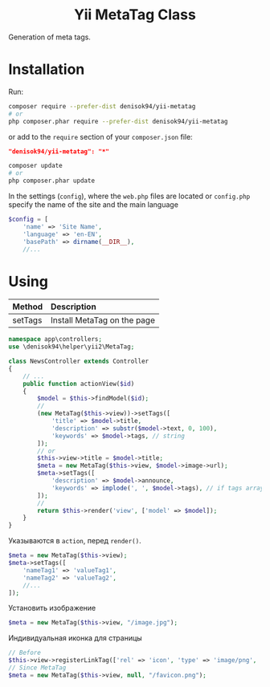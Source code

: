 <h1 align = "center"> Yii MetaTag Class </h1>

Generation of meta tags.

# Installation

Run:

```bash
composer require --prefer-dist denisok94/yii-metatag
# or
php composer.phar require --prefer-dist denisok94/yii-metatag
```

or add to the `require` section of your `composer.json` file:

```json
"denisok94/yii-metatag": "*"
```

```bash
composer update
# or
php composer.phar update
```

In the settings (`config`), where the `web.php` files are located or `config.php ` specify the name of the site and the main language
```php
$config = [
    'name' => 'Site Name',
    'language' => 'en-EN',
    'basePath' => dirname(__DIR__),
    //...
```

# Using

| Method | Description |
|----------------|:----------------|
| setTags | Install MetaTag on the page |

```php
namespace app\controllers;
use \denisok94\helper\yii2\MetaTag;

class NewsController extends Controller
{
    // ...
    public function actionView($id)
    {
        $model = $this->findModel($id);
        //
        (new MetaTag($this->view))->setTags([
            'title' => $model->title,
            'description' => substr($model->text, 0, 100),
            'keywords' => $model->tags, // string
        ]);
        // or
        $this->view->title = $model->title;
        $meta = new MetaTag($this->view, $model->image->url);
        $meta->setTags([
            'description' => $model->announce,
            'keywords' => implode(', ', $model->tags), // if tags array
        ]);
        //
        return $this->render('view', ['model' => $model]);
    }
}
```

Указываются в `action`, перед `render()`.
```php
$meta = new MetaTag($this->view);
$meta->setTags([
    'nameTag1' => 'valueTag1',
    'nameTag2' => 'valueTag2',
    //...
]);

```
Установить изображение
```php
$meta = new MetaTag($this->view, "/image.jpg");
```
Индивидуальная иконка для страницы
```php
// Before
$this->view->registerLinkTag(['rel' => 'icon', 'type' => 'image/png', 'href' => Url::to("/favicon.png", true)]);
// Since MetaTag
$meta = new MetaTag($this->view, null, "/favicon.png");
```